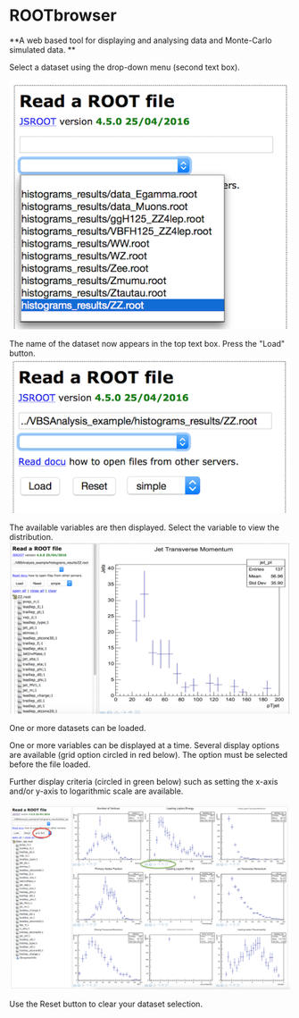 # ROOTbrowser

**A web based tool for displaying and analysing data and Monte-Carlo simulated data. 
**

Select a dataset using the drop-down menu (second text box).

![](pictures/ROOTbrowser/SelectNtuple.png)

The name of the dataset now appears in the top text box.
Press the "Load" button.
![](pictures/ROOTbrowser/Load.png)

The available variables are then displayed.  Select the variable to view the distribution.
![](pictures/ROOTbrowser/JetPT.png)


One or more datasets can be loaded.  

One or more variables can be displayed at a time.
Several display options are available (grid option circled in red below). 
The option must be selected before the file loaded.

Further display criteria (circled in green below) such as setting the x-axis and/or y-axis to logarithmic scale are available.


![](pictures/ROOTbrowser/gridROOTbrowser.png)

Use the Reset button to clear your dataset selection.









